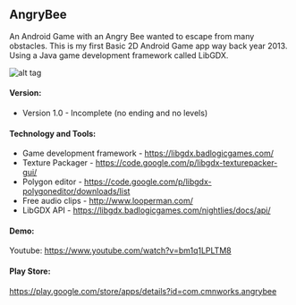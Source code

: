 ## AngryBee
An Android Game with an Angry Bee  wanted to escape from many obstacles.
This is my first Basic 2D Android Game app way back year 2013. Using a Java game development framework called LibGDX.


![alt tag](https://img.youtube.com/vi/bm1q1LPLTM8/hqdefault.jpg)



#### Version:
- Version 1.0 -  Incomplete (no ending and no levels)

#### Technology and Tools:
- Game development framework - https://libgdx.badlogicgames.com/
- Texture Packager - https://code.google.com/p/libgdx-texturepacker-gui/
- Polygon editor - https://code.google.com/p/libgdx-polygoneditor/downloads/list
- Free audio clips - http://www.looperman.com/
- LibGDX API - https://libgdx.badlogicgames.com/nightlies/docs/api/

#### Demo:
Youtube: https://www.youtube.com/watch?v=bm1q1LPLTM8

#### Play Store:
https://play.google.com/store/apps/details?id=com.cmnworks.angrybee
